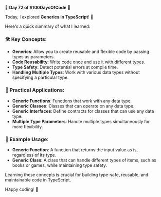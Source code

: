 🌟 **Day 72 of #100DaysOfCode** 🌟

Today, I explored **Generics in TypeScript**! 🚀

Here's a quick summary of what I learned:

### 🛠️ Key Concepts:
- **Generics**: Allow you to create reusable and flexible code by passing types as parameters.
- **Code Reusability**: Write code once and use it with different types.
- **Type Safety**: Detect potential errors at compile time.
- **Handling Multiple Types**: Work with various data types without specifying a particular type.

### 🎯 Practical Applications:
- **Generic Functions**: Functions that work with any data type.
- **Generic Classes**: Classes that can operate on any data type.
- **Generic Interfaces**: Define contracts for classes that can use any data type.
- **Multiple Type Parameters**: Handle multiple types simultaneously for more flexibility.

### 📝 Example Usage:
- **Generic Function**: A function that returns the input value as is, regardless of its type.
- **Generic Class**: A class that can handle different types of items, such as books or games, while maintaining type safety.

Learning these concepts is crucial for building type-safe, reusable, and maintainable code in TypeScript.

Happy coding! 🚀

